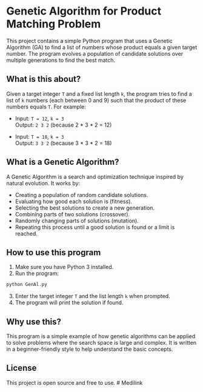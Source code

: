 # Genetic Algorithm for Product Matching Problem

This project contains a simple Python program that uses a Genetic Algorithm (GA) to find a list of numbers whose product equals a given target number. The program evolves a population of candidate solutions over multiple generations to find the best match.

## What is this about?

Given a target integer `T` and a fixed list length `k`, the program tries to find a list of `k` numbers (each between 0 and 9) such that the product of these numbers equals `T`. For example:

- Input: `T = 12`, `k = 3`  
  Output: `2 3 2` (because 2 * 3 * 2 = 12)

- Input: `T = 18`, `k = 3`  
  Output: `3 3 2` (because 3 * 3 * 2 = 18)

## What is a Genetic Algorithm?

A Genetic Algorithm is a search and optimization technique inspired by natural evolution. It works by:

- Creating a population of random candidate solutions.
- Evaluating how good each solution is (fitness).
- Selecting the best solutions to create a new generation.
- Combining parts of two solutions (crossover).
- Randomly changing parts of solutions (mutation).
- Repeating this process until a good solution is found or a limit is reached.

## How to use this program

1. Make sure you have Python 3 installed.
2. Run the program:

```bash
python GenAl.py
```

3. Enter the target integer `T` and the list length `k` when prompted.
4. The program will print the solution if found.

## Why use this?

This program is a simple example of how genetic algorithms can be applied to solve problems where the search space is large and complex. It is written in a beginner-friendly style to help understand the basic concepts.

## License

This project is open source and free to use.
#   M e d i l i n k  
 